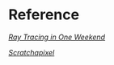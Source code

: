 # Reference
[_Ray Tracing in One Weekend_](https://raytracing.github.io/books/RayTracingInOneWeekend.html)

[_Scratchapixel_](https://www.scratchapixel.com/index.php?redirect)
